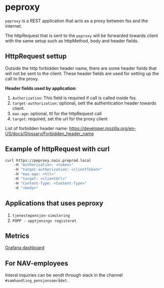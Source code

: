# peproxy

`peproxy` is a REST application that acts as a proxy between fss and the internet.

The httpRequest that is sent to the `peproxy` will be forwarded towards client with the same setup such as httpMethod, body and header fields. 


## HttpRequest settup
Outside the http forbidden header name, there are some header fields that will not be sent to the client. These header fields are used for setting up the call to the proxy.

<strong>Header fields used by application</strong>: <br/>
1. `Authorization`: This field is required if call is called inside fss.<br/>
2. `target-authorization`: optional, sett the authentication header towards client.<br/>
3. `max-age`: optional, ttl for the httpRequest call<br/>
4. `target`: required, set the url for the proxy client<br/>

List of forbidden header name: https://developer.mozilla.org/en-US/docs/Glossary/Forbidden_header_name

## Example of httpRequest with curl
```bash
curl https://peproxy.nais.preprod.local 
    -H "Authorization: <token>" 
    -H "target-authorization: <clientToken>" 
    -H "max-age: <ttl>" 
    -H "target: <clientUrl>" 
    -H "Content-Type: <Content-Type>"
    -d "<body>"
```
## Applications that uses peproxy
1. `tjenestepensjon-simulering`
2. `POPP - opptjenings registeret`

## Metrics
[Grafana dashboard](https://grafana.adeo.no/d/6IzDnOVWk/peproxy)

## For NAV-employees

Interal inquiries can be sendt through slack in the channel `#samhandling_pensjonsområdet`.
